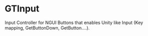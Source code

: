 GTInput
=======

Input Controller for NGUI Buttons that enables Unity like Input (Key mapping, GetButtonDown, GetButton....).
